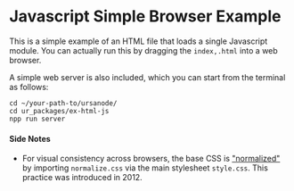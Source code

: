 # Javascript Simple Browser Example

This is a simple example of an HTML file that loads a single Javascript module. You can actually run this by dragging the `index,.html` into a web browser. 

A simple web server is also included, which you can start from the terminal as follows:
```
cd ~/your-path-to/ursanode/
cd ur_packages/ex-html-js
npp run server
```

#### Side Notes

- For visual consistency across browsers, the base CSS is ["normalized"][normalized] by importing `normalize.css` via the main stylesheet `style.css`. This practice was introduced in 2012.

[normalized]: http://nicolasgallagher.com/about-normalize-css#normalize-vs-reset
